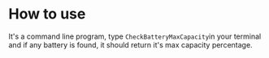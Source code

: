 # How to use
It's a command line program, type `CheckBatteryMaxCapacity`in your terminal and if any battery is found, it should return it's max capacity percentage.
